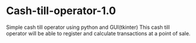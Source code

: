 # Cash-till-operator-1.0
Simple cash till operator using python and GUI(tkinter)
This cash till operator will be able to register and calculate transactions at a point of sale.
